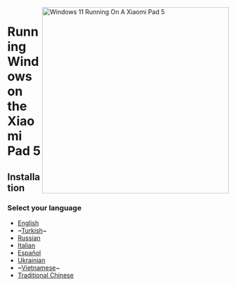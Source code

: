 <img align="right" src="https://raw.githubusercontent.com/erdilS/Port-Windows-11-Xiaomi-Pad-5/main/nabu.png" width="425" alt="Windows 11 Running On A Xiaomi Pad 5">

# Running Windows on the Xiaomi Pad 5

## Installation

### Select your language

- [English](English/1-partition-en.md)
- ~[Turkish](Turkish/1-partition-tr.md)~
- [Russian](Russian/partition-ru.md)
- [Italian](Italian/1-partizioni-it.md)
- [Español](Español/1-particiones-es.md)
- [Ukrainian](Ukrainian/partition-uk.md)
- ~[Vietnamese](Vietnamese/1-partition-vi.md)~
- [Traditional Chinese](Traditional%20Chinese/1-partition-tw.md)
